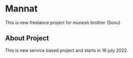 # Mannat
This is new freelance project for munesh brother (Sonu)

## About Project
This is new service based project and starts in 16 july 2022.
